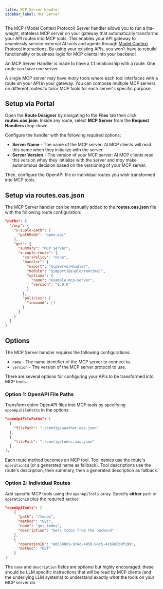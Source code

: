 ```yaml
---
title: MCP Server Handler
sidebar_label: MCP Server
---
```


The MCP (Model Context Protocol) Server handler allows you to run a lite-weight, stateless MCP server on your gateway
that automatically transforms your API routes into MCP tools.
This enables your API gateway to seamlessly service external AI tools and agents
through [Model Context Protocol](https://modelcontextprotocol.io/introduction) interactions.
By using your existing APIs, you won't have to rebuild functionality or business logic for MCP
clients into your backend!

An MCP Server Handler is made to have a 1:1 relationship with a route. One route can have one server.

A single MCP server may have _many_ tools where each tool interfaces with a route on your API in your gateway.
You can compose multiple MCP servers on different routes to tailor MCP tools for each server's specific purpose.

## Setup via Portal

Open the **Route Designer** by navigating to the **Files** tab then click **routes.oas.json**.
Inside any route, select **MCP Server** from the **Request Handlers** drop-down.

Configure the handler with the following required options:

- **Server Name** - The name of the MCP server: AI MCP clients will read this name
  when they initialize with the server.
- **Server Version** - The version of your MCP server: AI MCP clients read this
  version whey they initialize with the server and _may_ make autonomous decision
  based on the versioning of your MCP server.

Then, configure the OpenAPI file or individual routes you wish transformed into MCP tools.

## Setup via routes.oas.json

The MCP Server handler can be manually added to the **routes.oas.json** file
with the following route configuration:

```json
"paths": {
  "/mcp": {
    "x-zuplo-path": {
      "pathMode": "open-api"
    },
    "get": {
      "summary": "MCP Server",
      "x-zuplo-route": {
        "corsPolicy": "none",
        "handler": {
          "export": "mcpServerHandler",
          "module": "$import(@zuplo/runtime)",
          "options": {
            "name": "example-mcp-server",
            "version": "1.0.0"
          }
        },
        "policies": {
          "inbound": []
        }
      }
    }
  }
}
```

## Options

The MCP Server handler requires the following configurations:

- `name` - The name identifier of the MCP server to connect to.
- `version` - The version of the MCP server protocol to use.

There are several options for configuring your APIs to be transformed into MCP tools.

### Option 1: OpenAPI File Paths

Transform entire OpenAPI files into MCP tools by specifying `openApiFilePaths` in the options:

```json
"openApiFilePaths": [
  {
    "filePath": "./config/weather.oas.json"
  },
  {
    "filePath": "./config/todos.oas.json"
  }
],
```

Each route method becomes an MCP tool. Tool names use the route's `operationId`
(or a generated name as fallback). Tool descriptions use the route's description,
then summary, then a generated description as fallback.

### Option 2: Individual Routes

Add specific MCP tools using the `openApiTools` array.
Specify **either** `path` or `operationID` plus the required `method`:

```json
"openApiTools": [
    {
      "path": "/todos",
      "method": "GET",
      "name": "get_todos",
      "description": "Gets todos from the backend"
    },
    {
      "operationID": "e855b869-9c4c-485b-94c5-41b865b0f199",
      "method": "GET"
    }
]
```

The `name` and `description` fields are optional but highly encouraged: these should be LLM specific
instructions that will be read by MCP clients (and the underlying LLM systems) to
understand exactly _what_ the tools on your MCP server do.
